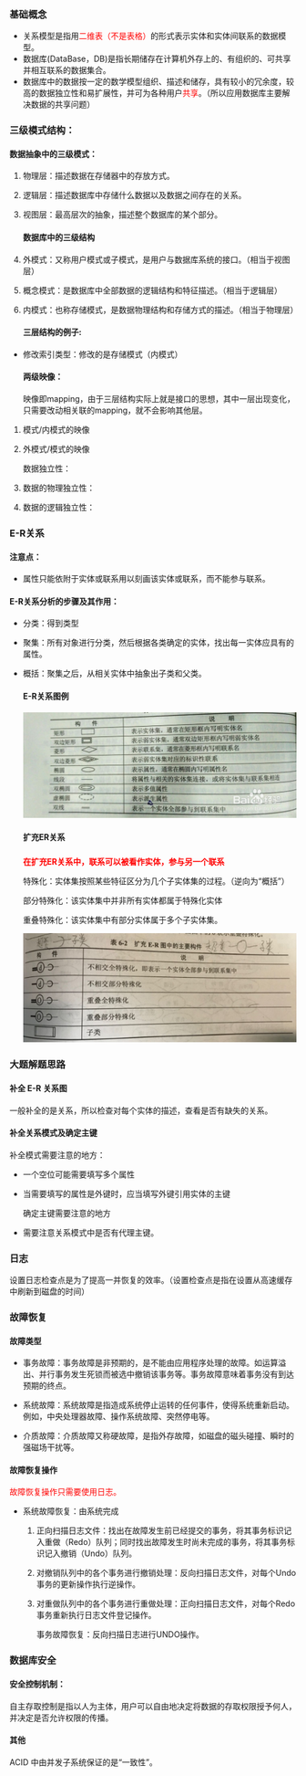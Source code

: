### 基础概念

- 关系模型是指用<font color='red'>二维表（不是表格）</font>的形式表示实体和实体间联系的数据模型。
- 数据库(DataBase，DB)是指长期储存在计算机外存上的、有组织的、可共享并相互联系的数据集合。
- 数据库中的数据按一定的数学模型组织、描述和储存，具有较小的冗余度，较高的数据独立性和易扩展性，并可为各种用户<font color='red'>共享</font>。（所以应用数据库主要解决数据的共享问题）

### 三级模式结构：

#### 数据抽象中的三级模式：

1. 物理层：描述数据在存储器中的存放方式。

2. 逻辑层：描述数据库中存储什么数据以及数据之间存在的关系。

3. 视图层：最高层次的抽象，描述整个数据库的某个部分。
   
   #### 数据库中的三级结构

4. 外模式：又称用户模式或子模式，是用户与数据库系统的接口。（相当于视图层）

5. 概念模式：是数据库中全部数据的逻辑结构和特征描述。（相当于逻辑层）

6. 内模式：也称存储模式，是数据物理结构和存储方式的描述。（相当于物理层）
   
   #### 三层结构的例子:
- 修改索引类型：修改的是存储模式（内模式）
  
  #### 两级映像：
  
  映像即mapping，由于三层结构实际上就是接口的思想，其中一层出现变化，只需要改动相关联的mapping，就不会影响其他层。
1. 模式/内模式的映像

2. 外模式/模式的映像
   
   数据独立性：

3. 数据的物理独立性：

4. 数据的逻辑独立性：

### E-R关系

#### 注意点：

- 属性只能依附于实体或联系用以刻画该实体或联系，而不能参与联系。

#### E-R关系分析的步骤及其作用：

- 分类：得到类型

- 聚集：所有对象进行分类，然后根据各类确定的实体，找出每一实体应具有的属性。

- 概括：聚集之后，从相关实体中抽象出子类和父类。
  
  #### E-R关系图例
  
  ![](img/E-R关系图例.jpg)<br>
  
  #### 扩充ER关系
  
  ##### 
  
  ##### 
  
  ##### 
  
  <b><font color='red'>在扩充ER关系中，联系可以被看作实体，参与另一个联系</font></b>
  
  特殊化：实体集按照某些特征区分为几个子实体集的过程。（逆向为“概括”）
  
  部分特殊化：该实体集中并非所有实体都属于特殊化实体
  
  重叠特殊化：该实体集中有部分实体属于多个子实体集。
  
  ![](img/扩充ER关系图例.png)

### 大题解题思路

#### 补全 E-R 关系图

一般补全的是关系，所以检查对每个实体的描述，查看是否有缺失的关系。

#### 补全关系模式及确定主键

补全模式需要注意的地方：

- 一个空位可能需要填写多个属性

- 当需要填写的属性是外键时，应当填写外键引用实体的主键
  
  确定主键需要注意的地方

- 需要注意关系模式中是否有代理主键。

### 日志

设置日志检查点是为了提高一并恢复的效率。（设置检查点是指在设置从高速缓存中刷新到磁盘的时间）

### 故障恢复

#### 故障类型

- 事务故障：事务故障是非预期的，是不能由应用程序处理的故障。如运算溢出、并行事务发生死锁而被选中撤销该事务等。事务故障意味着事务没有到达预期的终点。

- 系统故障：系统故障是指造成系统停止运转的任何事件，使得系统重新启动。例如，中央处理器故障、操作系统故障、突然停电等。

- 介质故障：介质故障又称硬故障，是指外存故障，如磁盘的磁头碰撞、瞬时的强磁场干扰等。

#### 故障恢复操作

  <font color='red'>故障恢复操作只需要使用日志。</font>

- 系统故障恢复：由系统完成
  
  1. 正向扫描日志文件：找出在故障发生前已经提交的事务，将其事务标识记入重做（Redo）队列；同时找出故障发生时尚未完成的事务，将其事务标识记入撤销（Undo）队列。
  
  2. 对撤销队列中的各个事务进行撤销处理：反向扫描日志文件，对每个Undo事务的更新操作执行逆操作。
  
  3. 对重做队列中的各个事务进行重做处理：正向扫描日志文件，对每个Redo事务重新执行日志文件登记操作。
     
     事务故障恢复：反向扫描日志进行UNDO操作。

### 数据库安全

#### 安全控制机制：

自主存取控制是指以人为主体，用户可以自由地决定将数据的存取权限授予何人，并决定是否允许权限的传播。

#### 其他

ACID 中由并发子系统保证的是“一致性”。
